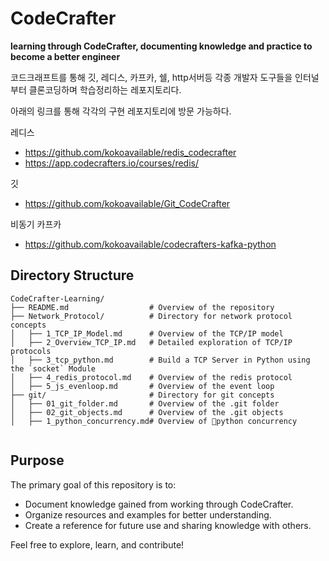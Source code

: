 # CodeCrafter

**learning through CodeCrafter, documenting knowledge and practice to become a better engineer**

코드크래프트를 통해 깃, 레디스, 카프카, 쉘, http서버등 각종 개발자 도구들을 인터널 부터 클론코딩하며 학습정리하는 레포지토리다.

아래의 링크를 통해 각각의 구현 레포지토리에 방문 가능하다.

레디스
- https://github.com/kokoavailable/redis_codecrafter
- https://app.codecrafters.io/courses/redis/

깃
- https://github.com/kokoavailable/Git_CodeCrafter

비동기 카프카
- https://github.com/kokoavailable/codecrafters-kafka-python

## Directory Structure
```plaintext
CodeCrafter-Learning/
├── README.md                  # Overview of the repository
├── Network_Protocol/          # Directory for network protocol concepts
│   ├── 1_TCP_IP_Model.md      # Overview of the TCP/IP model
│   ├── 2_Overview_TCP_IP.md   # Detailed exploration of TCP/IP protocols
│   ├── 3_tcp_python.md        # Build a TCP Server in Python using the `socket` Module
│   ├── 4_redis_protocol.md    # Overview of the redis protocol
│   ├── 5_js_evenloop.md       # Overview of the event loop
├── git/                       # Directory for git concepts
│   ├── 01_git_folder.md       # Overview of the .git folder
│   ├── 02_git_objects.md      # Overview of the .git objects
│   ├── 1_python_concurrency.md# Overview of python concurrency


```

## Purpose
The primary goal of this repository is to:
- Document knowledge gained from working through CodeCrafter.
- Organize resources and examples for better understanding.
- Create a reference for future use and sharing knowledge with others.

Feel free to explore, learn, and contribute!
